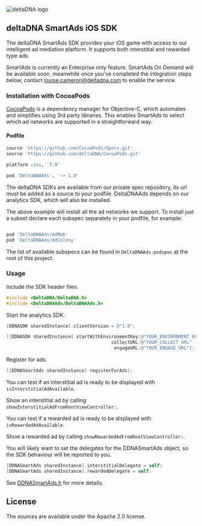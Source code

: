![deltaDNA logo](https://deltadna.com/wp-content/uploads/2015/06/deltadna_www@1x.png)

## deltaDNA SmartAds iOS SDK

The deltaDNA SmartAds SDK provides your iOS game with access to our intelligent ad mediation platform.  It supports both interstitial and rewarded type ads.

SmartAds is currently an Enterprise only feature.  SmartAds On Demand will be available soon, meanwhile once you've completed the integration steps below, contact <louise.cameron@deltadna.com> to enable the service.

### Installation with CocoaPods

[CocoaPods](https://cocoapods.org/) is a dependency manager for Objective-C, which automates and simplifies using 3rd party libraries.  This enables SmartAds to select which ad networks are supported in a straightforward way.

#### Podfile

```ruby
source 'https://github.com/CocoaPods/Specs.git'
source 'https://github.com/deltaDNA/CocoaPods.git'

platform :ios, '7.0'

pod 'DeltaDNAAds', '~> 1.0'
```

The deltaDNA SDKs are available from our private spec repository, its url must be added as a source to your podfile.  DeltaDNAAds depends on our analytics SDK, which will also be installed.  

The above example will install all the ad networks we support.  To install just a subset declare each subspec separately in your podfile, for example:

```ruby

pod 'DeltaDNAAds/AdMob'
pod 'DeltaDNAAds/AdColony'

```
The list of available subspecs can be found in `DeltaDNAAds.podspec` at the root of this project.

### Usage

Include the SDK header files.

```objective-c
#include <DeltaDNA/DeltaDNA.h>
#include <DeltaDNAAds/DeltaDNAAds.h>
```

Start the analytics SDK.

```objective-c
[DDNASDK sharedInstance].clientVersion = @"1.0";

[[DDNASDK sharedInstance] startWithEnvironmentKey:@"YOUR_ENVIRONMENT_KEY"
                                       collectURL:@"YOUR_COLLECT_URL"
                                        engageURL:@"YOUR_ENGAGE_URL"];


```

Register for ads.

```objective-c
[[DDNASmartAds sharedInstance] registerForAds];
```

You can test if an interstitial ad is ready to be displayed with `isInterstitialAdAvailable`.

Show an interstitial ad by calling `showInterstitialAdFromRootViewController:`.

You can test if a rewarded ad is ready to be displayed with `isRewardedAdAvailable`.

Show a rewarded ad by calling `showRewardedAdFromRootViewController:`.

You will likely want to set the delegates for the DDNASmartAds object, so the SDK behaviour will be reported to you.

```objective-c
[DDNASmartAds sharedInstance].interstitialDelegate = self;
[DDNASmartAds sharedInstance].rewardedDelegate = self;
```

See [DDNASmartAds.h](https://github.com/deltaDNA/ios-smartads-sdk/blob/master/DeltaDNAAds/SmartAds/DDNASmartAds.h) for more details.

## License

The sources are available under the Apache 2.0 license.
